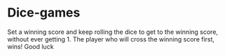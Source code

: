 # Dice-games
Set a winning score and keep rolling the dice to get to the winning score, without ever getting 1. The player who will cross the winning score first, wins!
Good luck  
